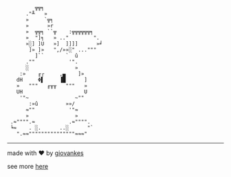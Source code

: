              ╦╦╕
          ."╨   »
          »     `╦╕
          »      »r
          »  ╦╦╕ ``╦    :╦╦╦╦╦╦╕
          »  "]╕   » .."        ".
          »░] ]U   »]  ]]]]      »╛
           ]» ]»   ",/»»░" ..."""
             ]``       `  û
          .""           '".
          ░               »
        :»    ╓┌     ,▄    ]»
       dH     Φ▌     ▐█      ]
       »   """   ╓╥╥   """   »
       UH                    U
        '"~               ~""
           :»û         »»/
          ≈""           '"≈
          »               »
     .≈"""".≈           .≈"""".
     ╘≈    . ░.      ..░      "`
       ".≈≈"""""""""""""""≈≈≈"
---
made with ❤ by [giovankes](https://github.com/giovankes)

see more [here](https://bunnysh.site)
